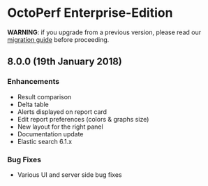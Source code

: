 # OctoPerf Enterprise-Edition

**WARNING**: if you upgrade from a previous version, please read our [migration guide](https://doc.octoperf.com/enterprise-edition/migration/) before proceeding.

## 8.0.0 (19th January 2018)

### Enhancements

- Result comparison
- Delta table
- Alerts displayed on report card
- Edit report preferences (colors & graphs size)
- New layout for the right panel
- Documentation update
- Elastic search 6.1.x

### Bug Fixes

- Various UI and server side bug fixes
